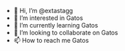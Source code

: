 - 👋 Hi, I’m @extastagg
- 👀 I’m interested in Gatos
- 🌱 I’m currently learning Gatos
- 💞️ I’m looking to collaborate on Gatos
- 📫 How to reach me Gatos

<!---
extastagg/extastagg is a ✨ special ✨ repository because its `README.md` (this file) appears on your GitHub profile.
You can click the Preview link to take a look at your changes.
--->
